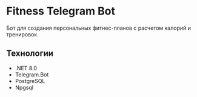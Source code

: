 # Fitness Telegram Bot

Бот для создания персональных фитнес-планов с расчетом калорий и тренировок.

## Технологии
- .NET 8.0
- Telegram.Bot
- PostgreSQL
- Npgsql